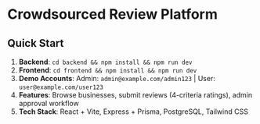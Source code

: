 # Crowdsourced Review Platform

## Quick Start
1. **Backend**: `cd backend && npm install && npm run dev`
2. **Frontend**: `cd frontend && npm install && npm run dev`
3. **Demo Accounts**: Admin: `admin@example.com/admin123` | User: `user@example.com/user123`
4. **Features**: Browse businesses, submit reviews (4-criteria ratings), admin approval workflow
5. **Tech Stack**: React + Vite, Express + Prisma, PostgreSQL, Tailwind CSS